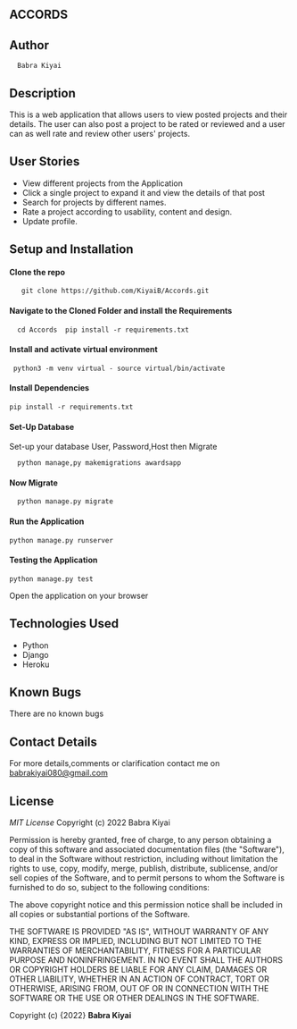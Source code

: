 ## ACCORDS

  ## Author
      Babra Kiyai

## Description

This is a web application that allows users to view posted projects and their details. The user can also post a project to be rated or reviewed and a user can as well rate and review other users' projects.

## User Stories
* View different projects from the Application
* Click a single project to expand it and view the details of that post
* Search for projects by different names.
* Rate a project according to usability, content and design.
* Update profile.

## Setup and Installation
#### Clone the repo
       
       git clone https://github.com/KiyaiB/Accords.git

#### Navigate to the Cloned Folder and install the Requirements
      
      cd Accords  pip install -r requirements.txt

#### Install and activate virtual environment
     
     python3 -m venv virtual - source virtual/bin/activate

#### Install Dependencies
    
    pip install -r requirements.txt

#### Set-Up Database

Set-up your database User, Password,Host then Migrate
      
      python manage,py makemigrations awardsapp

#### Now Migrate
     
      python manage.py migrate

#### Run the Application

    python manage.py runserver

#### Testing the Application

    python manage.py test

Open the application on your browser

## Technologies Used
   
  * Python
  * Django
  * Heroku

## Known Bugs
 There are no known bugs

## Contact Details

  For more details,comments or clarification contact me on babrakiyai080@gmail.com

## License

*MIT License*
Copyright (c) 2022 Babra Kiyai

Permission is hereby granted, free of charge, to any person obtaining a copy
of this software and associated documentation files (the "Software"), to deal
in the Software without restriction, including without limitation the rights
to use, copy, modify, merge, publish, distribute, sublicense, and/or sell
copies of the Software, and to permit persons to whom the Software is
furnished to do so, subject to the following conditions:

The above copyright notice and this permission notice shall be included in all
copies or substantial portions of the Software.

THE SOFTWARE IS PROVIDED "AS IS", WITHOUT WARRANTY OF ANY KIND, EXPRESS OR
IMPLIED, INCLUDING BUT NOT LIMITED TO THE WARRANTIES OF MERCHANTABILITY,
FITNESS FOR A PARTICULAR PURPOSE AND NONINFRINGEMENT. IN NO EVENT SHALL THE
AUTHORS OR COPYRIGHT HOLDERS BE LIABLE FOR ANY CLAIM, DAMAGES OR OTHER
LIABILITY, WHETHER IN AN ACTION OF CONTRACT, TORT OR OTHERWISE, ARISING FROM,
OUT OF OR IN CONNECTION WITH THE SOFTWARE OR THE USE OR OTHER DEALINGS IN THE
SOFTWARE.

Copyright (c) {2022} **Babra Kiyai**
